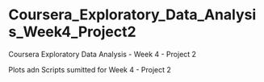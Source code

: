 # Coursera_Exploratory_Data_Analysis_Week4_Project2
Coursera Exploratory Data Analysis - Week 4 - Project 2

Plots adn Scripts sumitted for Week 4 - Project 2
